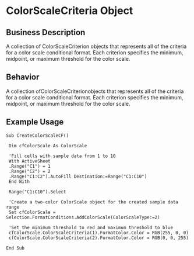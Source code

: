 # ColorScaleCriteria Object

## Business Description
A collection of ColorScaleCriterion objects that represents all of the criteria for a color scale conditional format. Each criterion specifies the minimum, midpoint, or maximum threshold for the color scale.

## Behavior
A collection ofColorScaleCriterionobjects that represents all of the criteria for a color scale conditional format. Each criterion specifies the minimum, midpoint, or maximum threshold for the color scale.

## Example Usage
```vba
Sub CreateColorScaleCF() 
 
 Dim cfColorScale As ColorScale 
 
 'Fill cells with sample data from 1 to 10 
 With ActiveSheet 
 .Range("C1") = 1 
 .Range("C2") = 2 
 .Range("C1:C2").AutoFill Destination:=Range("C1:C10") 
 End With 
 
 Range("C1:C10").Select 
 
 'Create a two-color ColorScale object for the created sample data range 
 Set cfColorScale = Selection.FormatConditions.AddColorScale(ColorScaleType:=2) 
 
 'Set the minimum threshold to red and maximum threshold to blue 
 cfColorScale.ColorScaleCriteria(1).FormatColor.Color = RGB(255, 0, 0) 
 cfColorScale.ColorScaleCriteria(2).FormatColor.Color = RGB(0, 0, 255) 
 
End Sub
```